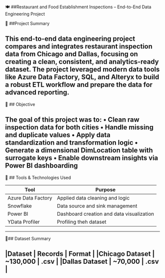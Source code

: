 🍽️ ##Restaurant and Food Establishment Inspections – End-to-End Data Engineering Project

📝 ##Project Summary

This end-to-end data engineering project compares and integrates restaurant inspection data from Chicago and Dallas, focusing on creating a clean, consistent, and analytics-ready dataset. The project leveraged modern data tools like Azure Data Factory, SQL, and Alteryx to build a robust ETL workflow and prepare the data for advanced reporting.
---
🎯 ## Objective

The goal of this project was to:
	•	Clean raw inspection data for both cities
	•	Handle missing and duplicate values
	•	Apply data standardization and transformation logic
	•	Generate a dimensional DimLocation table with surrogate keys
	•	Enable downstream insights via Power BI dashboarding
-----
🧰 ## Tools & Technologies Used

| Tool               | Purpose                                   | 
|--------------------|-------------------------------------------|
| Azure Data Factory | Applied data cleaning and logic           |
| Snowflake          | Data source and sink management           |
| Power BI           | Dashboard creation and data visualization |
| YData Profiler     | Profiling theh dataset                    |

----
📂## Dataset Summary

|Dataset          | Records      | Format | 
|Chicago Dataset  | ~130,000     | .csv   |
|Dallas Dataset   | ~70,000      | .csv   |
----










